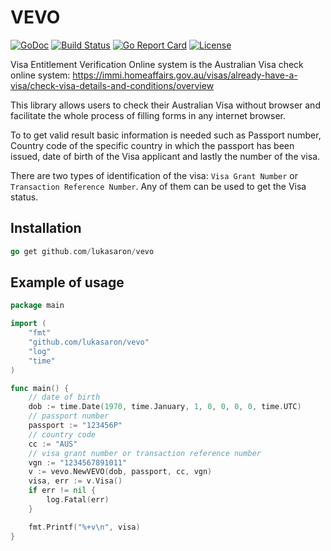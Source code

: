 # VEVO

[![GoDoc](https://godoc.org/github.com/lukasaron/vevo?status.svg)](https://godoc.org/github.com/lukasaron/vevo)
[![Build Status](https://travis-ci.com/lukasaron/vevo.svg?branch=master)](https://travis-ci.com/lukasaron/vevo)
[![Go Report Card](https://goreportcard.com/badge/github.com/lukasaron/vevo)](https://goreportcard.com/report/github.com/lukasaron/vevo)
[![License](https://img.shields.io/badge/License-BSD%203--Clause-blue.svg)](https://opensource.org/licenses/BSD-3-Clause)

Visa Entitlement Verification Online system is the Australian Visa check online system: https://immi.homeaffairs.gov.au/visas/already-have-a-visa/check-visa-details-and-conditions/overview

This library allows users to check their Australian Visa without browser and facilitate the whole 
process of filling forms in any internet browser.

To to get valid result basic information is needed such as Passport number, 
Country code of the specific country in which the passport has been issued, date of birth of the 
Visa applicant and lastly the number of the visa. 

There are two types of identification of the visa: `Visa Grant Number` or `Transaction Reference Number`. Any of them
can be used to get the Visa status.  

## Installation
```go
go get github.com/lukasaron/vevo
```

## Example of usage
```go
package main

import (
	"fmt"
	"github.com/lukasaron/vevo"
	"log"
	"time"
)

func main() {
    // date of birth
    dob := time.Date(1970, time.January, 1, 0, 0, 0, 0, time.UTC)
    // passport number
    passport := "123456P"
    // country code
    cc := "AUS"
    // visa grant number or transaction reference number
    vgn := "1234567891011"
    v := vevo.NewVEVO(dob, passport, cc, vgn)
    visa, err := v.Visa()
    if err != nil {
        log.Fatal(err)
    }

    fmt.Printf("%+v\n", visa)
}
```
